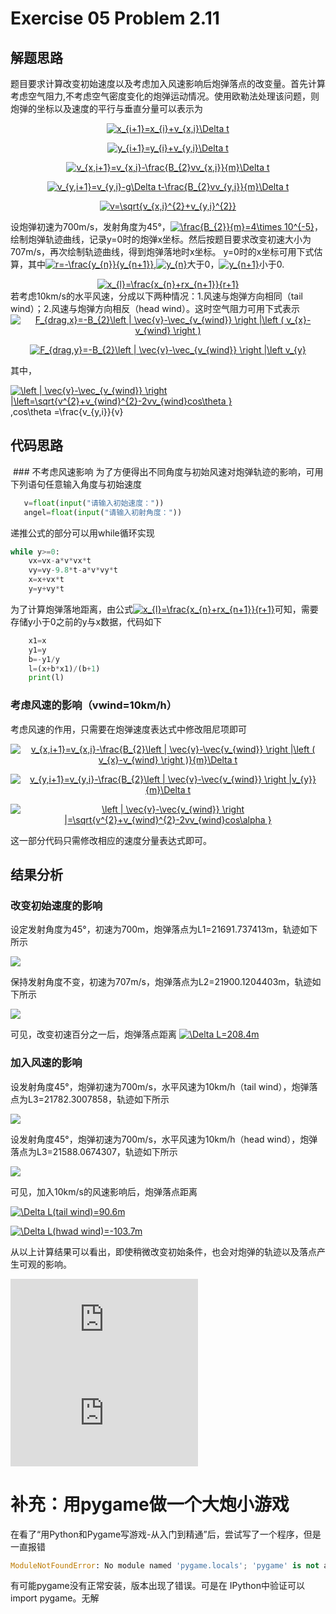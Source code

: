 # Exercise 05 Problem 2.11
## 解题思路
 题目要求计算改变初始速度以及考虑加入风速影响后炮弹落点的改变量。首先计算考虑空气阻力,不考虑空气密度变化的炮弹运动情况。使用欧勒法处理该问题，则炮弹的坐标以及速度的平行与垂直分量可以表示为

<div align=center><a href="http://www.codecogs.com/eqnedit.php?latex=x_{i&plus;1}=x_{i}&plus;v_{x,i}\Delta&space;t" target="_blank"><img src="http://latex.codecogs.com/gif.latex?x_{i&plus;1}=x_{i}&plus;v_{x,i}\Delta&space;t" title="x_{i+1}=x_{i}+v_{x,i}\Delta t" /></a>
 
<a href="http://www.codecogs.com/eqnedit.php?latex=y_{i&plus;1}=y_{i}&plus;v_{y,i}\Delta&space;t" target="_blank"><img src="http://latex.codecogs.com/gif.latex?y_{i&plus;1}=y_{i}&plus;v_{y,i}\Delta&space;t" title="y_{i+1}=y_{i}+v_{y,i}\Delta t" /></a>

<a href="http://www.codecogs.com/eqnedit.php?latex=v_{x,i&plus;1}=v_{x,i}-\frac{B_{2}vv_{x,i}}{m}\Delta&space;t" target="_blank"><img src="http://latex.codecogs.com/gif.latex?v_{x,i&plus;1}=v_{x,i}-\frac{B_{2}vv_{x,i}}{m}\Delta&space;t" title="v_{x,i+1}=v_{x,i}-\frac{B_{2}vv_{x,i}}{m}\Delta t" /></a>

<a href="http://www.codecogs.com/eqnedit.php?latex=v_{y,i&plus;1}=v_{y,i}-g\Delta&space;t-\frac{B_{2}vv_{y,i}}{m}\Delta&space;t" target="_blank"><img src="http://latex.codecogs.com/gif.latex?v_{y,i&plus;1}=v_{y,i}-g\Delta&space;t-\frac{B_{2}vv_{y,i}}{m}\Delta&space;t" title="v_{y,i+1}=v_{y,i}-g\Delta t-\frac{B_{2}vv_{y,i}}{m}\Delta t" /></a>

<a href="http://www.codecogs.com/eqnedit.php?latex=v=\sqrt{v_{x,i}^{2}&plus;v_{y,i}^{2}}" target="_blank"><img src="http://latex.codecogs.com/gif.latex?v=\sqrt{v_{x,i}^{2}&plus;v_{y,i}^{2}}" title="v=\sqrt{v_{x,i}^{2}+v_{y,i}^{2}}" /></a>
<div align=left>
 
 设炮弹初速为700m/s，发射角度为45°，<a href="http://www.codecogs.com/eqnedit.php?latex=\inline&space;\frac{B_{2}}{m}=4\times&space;10^{-5}" target="_blank"><img src="http://latex.codecogs.com/gif.latex?\inline&space;\frac{B_{2}}{m}=4\times&space;10^{-5}" title="\frac{B_{2}}{m}=4\times 10^{-5}" /></a>，绘制炮弹轨迹曲线，记录y=0时的炮弹x坐标。然后按题目要求改变初速大小为707m/s，再次绘制轨迹曲线，得到炮弹落地时x坐标。
 y=0时的x坐标可用下式估算，其中<a href="http://www.codecogs.com/eqnedit.php?latex=\inline&space;r=-\frac{y_{n}}{y_{n&plus;1}}" target="_blank"><img src="http://latex.codecogs.com/gif.latex?\inline&space;r=-\frac{y_{n}}{y_{n&plus;1}}" title="r=-\frac{y_{n}}{y_{n+1}}" /></a>,<a href="http://www.codecogs.com/eqnedit.php?latex=\inline&space;y_{n}" target="_blank"><img src="http://latex.codecogs.com/gif.latex?\inline&space;y_{n}" title="y_{n}" /></a>大于0，<a href="http://www.codecogs.com/eqnedit.php?latex=\inline&space;y_{n&plus;1}" target="_blank"><img src="http://latex.codecogs.com/gif.latex?\inline&space;y_{n&plus;1}" title="y_{n+1}" /></a>小于0.
 
<div align=center><a href="http://www.codecogs.com/eqnedit.php?latex=x_{l}=\frac{x_{n}&plus;rx_{n&plus;1}}{r&plus;1}" target="_blank"><img src="http://latex.codecogs.com/gif.latex?x_{l}=\frac{x_{n}&plus;rx_{n&plus;1}}{r&plus;1}" title="x_{l}=\frac{x_{n}+rx_{n+1}}{r+1}" /></a>
 <div align=left>
若考虑10km/s的水平风速，分成以下两种情况：1.风速与炮弹方向相同（tail wind）；2.风速与炮弹方向相反（head wind）。这时空气阻力可用下式表示
  
<div align=center><a href="http://www.codecogs.com/eqnedit.php?latex=F_{drag,x}=-B_{2}\left&space;|&space;\vec{v}-\vec_{v_{wind}}&space;\right&space;|\left&space;(&space;v_{x}-v_{wind}&space;\right&space;)" target="_blank"><img src="http://latex.codecogs.com/gif.latex?F_{drag,x}=-B_{2}\left&space;|&space;\vec{v}-\vec_{v_{wind}}&space;\right&space;|\left&space;(&space;v_{x}-v_{wind}&space;\right&space;)" title="F_{drag,x}=-B_{2}\left | \vec{v}-\vec_{v_{wind}} \right |\left ( v_{x}-v_{wind} \right )" /></a>
 
<a href="http://www.codecogs.com/eqnedit.php?latex=F_{drag,y}=-B_{2}\left&space;|&space;\vec{v}-\vec_{v_{wind}}&space;\right&space;|\left&space;v_{y}" target="_blank"><img src="http://latex.codecogs.com/gif.latex?F_{drag,y}=-B_{2}\left&space;|&space;\vec{v}-\vec_{v_{wind}}&space;\right&space;|\left&space;v_{y}" title="F_{drag,y}=-B_{2}\left | \vec{v}-\vec_{v_{wind}} \right |\left v_{y}" /></a>
 <div align=left>
其中，

<a href="http://www.codecogs.com/eqnedit.php?latex=\inline&space;\left&space;|&space;\vec{v}-\vec_{v_{wind}}&space;\right&space;|\left=\sqrt{v^{2}&plus;v_{wind}^{2}-2vv_{wind}cos\theta&space;}" target="_blank"><img src="http://latex.codecogs.com/gif.latex?\inline&space;\left&space;|&space;\vec{v}-\vec_{v_{wind}}&space;\right&space;|\left=\sqrt{v^{2}&plus;v_{wind}^{2}-2vv_{wind}cos\theta&space;}" title="\left | \vec{v}-\vec_{v_{wind}} \right |\left=\sqrt{v^{2}+v_{wind}^{2}-2vv_{wind}cos\theta }" /></a>,cos\theta =\frac{v_{y,i}}{v}
 
## 代码思路
 ### 不考虑风速影响
 为了方便得出不同角度与初始风速对炮弹轨迹的影响，可用下列语句任意输入角度与初始速度
 ```python
    v=float(input("请输入初始速度："))
    angel=float(input("请输入初射角度："))
```
 递推公式的部分可以用while循环实现
```python
while y>=0:
    vx=vx-a*v*vx*t
    vy=vy-9.8*t-a*v*vy*t
    x=x+vx*t
    y=y+vy*t
```
为了计算炮弹落地距离，由公式<a href="http://www.codecogs.com/eqnedit.php?latex=x_{l}=\frac{x_{n}&plus;rx_{n&plus;1}}{r&plus;1}" target="_blank"><img src="http://latex.codecogs.com/gif.latex?x_{l}=\frac{x_{n}&plus;rx_{n&plus;1}}{r&plus;1}" title="x_{l}=\frac{x_{n}+rx_{n+1}}{r+1}" /></a>可知，需要存储y小于0之前的y与x数据，代码如下
```python
    x1=x
    y1=y
    b=-y1/y
    l=(x+b*x1)/(b+1)
    print(l)
```
### 考虑风速的影响（vwind=10km/h）
考虑风速的作用，只需要在炮弹速度表达式中修改阻尼项即可
<div align=center><a href="http://www.codecogs.com/eqnedit.php?latex=v_{x,i&plus;1}=v_{x,i}-\frac{B_{2}\left&space;|&space;\vec{v}-\vec{v_{wind}}&space;\right&space;|\left&space;(&space;v_{x}-v_{wind}&space;\right&space;)}{m}\Delta&space;t" target="_blank"><img src="http://latex.codecogs.com/gif.latex?v_{x,i&plus;1}=v_{x,i}-\frac{B_{2}\left&space;|&space;\vec{v}-\vec{v_{wind}}&space;\right&space;|\left&space;(&space;v_{x}-v_{wind}&space;\right&space;)}{m}\Delta&space;t" title="v_{x,i+1}=v_{x,i}-\frac{B_{2}\left | \vec{v}-\vec{v_{wind}} \right |\left ( v_{x}-v_{wind} \right )}{m}\Delta t" /></a>

<a href="http://www.codecogs.com/eqnedit.php?latex=v_{y,i&plus;1}=v_{y,i}-\frac{B_{2}\left&space;|&space;\vec{v}-\vec{v_{wind}}&space;\right&space;|v_{y}}{m}\Delta&space;t" target="_blank"><img src="http://latex.codecogs.com/gif.latex?v_{y,i&plus;1}=v_{y,i}-\frac{B_{2}\left&space;|&space;\vec{v}-\vec{v_{wind}}&space;\right&space;|v_{y}}{m}\Delta&space;t" title="v_{y,i+1}=v_{y,i}-\frac{B_{2}\left | \vec{v}-\vec{v_{wind}} \right |v_{y}}{m}\Delta t" /></a>

<a href="http://www.codecogs.com/eqnedit.php?latex=\left&space;|&space;\vec{v}-\vec{v_{wind}}&space;\right&space;|=\sqrt{v^{2}&plus;v_{wind}^{2}-2vv_{wind}cos\alpha&space;}" target="_blank"><img src="http://latex.codecogs.com/gif.latex?\left&space;|&space;\vec{v}-\vec{v_{wind}}&space;\right&space;|=\sqrt{v^{2}&plus;v_{wind}^{2}-2vv_{wind}cos\alpha&space;}" title="\left | \vec{v}-\vec{v_{wind}} \right |=\sqrt{v^{2}+v_{wind}^{2}-2vv_{wind}cos\alpha }" /></a>
<div align=left>
这一部分代码只需修改相应的速度分量表达式即可。
 
## 结果分析
### 改变初始速度的影响
设定发射角度为45°，初速为700m，炮弹落点为L1=21691.737413m，轨迹如下所示

![](https://github.com/lopo70/Computational_Physics_N2015301020170/blob/master/Exercise%2005/1.png)

保持发射角度不变，初速为707m/s，炮弹落点为L2=21900.1204403m，轨迹如下所示

![](https://github.com/lopo70/Computational_Physics_N2015301020170/blob/master/Exercise%2005/2.png)

可见，改变初速百分之一后，炮弹落点距离
<a href="http://www.codecogs.com/eqnedit.php?latex=\Delta&space;L=208.4m" target="_blank"><img src="http://latex.codecogs.com/gif.latex?\Delta&space;L=208.4m" title="\Delta L=208.4m" /></a>
### 加入风速的影响
设发射角度45°，炮弹初速为700m/s，水平风速为10km/h（tail wind），炮弹落点为L3=21782.3007858，轨迹如下所示

![](https://github.com/lopo70/Computational_Physics_N2015301020170/blob/master/Exercise%2005/3.png)

设发射角度45°，炮弹初速为700m/s，水平风速为10km/h（head wind），炮弹落点为L3=21588.0674307，轨迹如下所示

![](https://github.com/lopo70/Computational_Physics_N2015301020170/blob/master/Exercise%2005/4.png)

可见，加入10km/s的风速影响后，炮弹落点距离

<a href="http://www.codecogs.com/eqnedit.php?latex=\Delta&space;L(tail&space;wind)=90.6m" target="_blank"><img src="http://latex.codecogs.com/gif.latex?\Delta&space;L(tail&space;wind)=90.6m" title="\Delta L(tail wind)=90.6m" /></a>

<a href="http://www.codecogs.com/eqnedit.php?latex=\Delta&space;L(hwad&space;wind)=-103.7m" target="_blank"><img src="http://latex.codecogs.com/gif.latex?\Delta&space;L(hwad&space;wind)=-103.7m" title="\Delta L(hwad wind)=-103.7m" /></a>

从以上计算结果可以看出，即使稍微改变初始条件，也会对炮弹的轨迹以及落点产生可观的影响。

![源代码1](https://raw.githubusercontent.com/lopo70/Computational_Physics_N2015301020170/master/Exercise%2005/Exercise%20501.py)
![源代码2](https://raw.githubusercontent.com/lopo70/Computational_Physics_N2015301020170/master/Exercise%2005/Exercise%20502.py)

# 补充：用pygame做一个大炮小游戏
在看了“用Python和Pygame写游戏-从入门到精通”后，尝试写了一个程序，但是一直报错
```python
ModuleNotFoundError: No module named 'pygame.locals'; 'pygame' is not a package
```
有可能pygame没有正常安装，版本出现了错误。可是在 IPython中验证可以import pygame。无解
